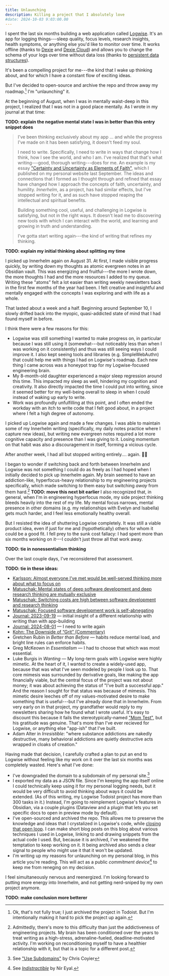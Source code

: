 ```yaml
---
title: Unlaunching
description: Killing a project that I absolutely love
#date: 2024-10-03 9:03:00.00
---
```


I spent the last six months building a web application called
[Logwise](https://logwise.tylermercer.net). It's an app for logging
things---sleep quality, focus levels, research insights, health symptoms, or
anything else you'd like to monitor over time. It works offline (thanks to
[Dexie](https://dexie.org/) and [Dexie Cloud](https://dexie.org/cloud/)) and
allows you to change the schema of your logs over time without data loss (thanks
to
[persistent data structures](https://en.wikipedia.org/wiki/Persistent_data_structure)).

It's been a compelling project for me---the kind that I wake up thinking about,
and for which I have a constant flow of exciting ideas.

But I've decided to open-source and archive the repo and throw away my
roadmap.[^throwing-away] I'm "unlaunching" it.

At the beginning of August, when I was in mentally waist-deep in this project, I
realized that I was not in a good place mentally. As I wrote in my journal at
that time:

**TODO: explain the negative mental state I was in better than this entry
snippet does**

> I've been thinking exclusively about my app ... and while the progress I've
> made on it has been satisfying, it doesn't feed my soul.
>
> I need to write. Specifically, I need to write in ways that change how I
> think, how I see the world, and who I am. I've realized that that's what
> writing---good, thorough writing---does for me. An example is my essay
> ["Certainty and Uncertainty as Elements of Faith"](https://tylermercer.net/posts/faith/certainty-and-uncertainty-as-elements-of-faith/),
> which I published on my personal website last September. The ideas and
> connections that I formed as I thought through and refined that essay have
> changed how I approach the concepts of faith, uncertainty, and humility.
> *Innerhelm*, as a project, has had similar effects, but I've stopped writing
> for it, and as such have stopped reaping the intellectual and spiritual
> benefits.
>
> Building something cool, useful, and challenging in Logwise is satisfying, but
> not in the right ways. It doesn't lead me to discovering new tools with which
> I can interact with the world, and learning and growing in truth and
> understanding.
>
> I've gotta start writing again---the kind of writing that refines my thinking.

**TODO: explain my initial thinking about splitting my time**

I picked up Innerhelm again on August 31. At first, I made visible progress
quickly, by writing down my thoughts as atomic evergreen notes in an Obsidian
vault. This was energizing and fruitful---the more I wrote down, the more
thoughts I had and the more resources I added to my queue. Writing these "atoms"
felt a lot easier than writing weekly newsletters back in the first few months
of the year had been. I felt creative and insightful and mentally engaged with
the concepts I was exploring and with life as a whole.

That lasted about a week and a half. Beginning around September 10, I slowly
drifted back into the myopic, quasi-addicted state of mind that I had found
myself in before.

I think there were a few reasons for this:

* Logwise was still something I wanted to make progress on, in particular
  because I was still using it (somewhat---but noticeably less than when I was
  working on it consistently) and thus was still seeing ways I could improve it.
  I also kept seeing tools and libraries (e.g. SimpleWebAuthn) that could help
  me with things I had on Logwise's roadmap. Each new thing I came across was a
  honeypot trap for my Logwise-focused engineering brain.
* My 8-month-old daughter experienced a major sleep regression around this time.
  This impacted my sleep as well, hindering my cognition and creativity. It also
  directly impacted the time I could put into writing, since it seemed better
  for my well-being overall to sleep in when I could instead of waking up early
  to write.
* Work was profoundly unfulfilling at this point, and I often ended the workday
  with an itch to write code that I felt good about, in a project where I felt a
  high degree of autonomy.

I picked up Logwise again and made a few changes. I was able to maintain some of
my Innerhelm writing (specifically, my daily notes practice where I capture new
ideas), but writing new evergreen notes required a lot more cognitive capacity
and presence than I was giving to it. Losing momentum on that habit was also a
discouragement in itself, forming a vicious cycle.

After another week, I had all but stopped writing entirely.... again. 🤦‍♂️

I began to wonder if switching back and forth between Innerhelm and Logwise was
not something I could do as freely as I had hoped when I initially decided to
pick up Innerhelm again. My brain seemed to have an addiction-like,
hyperfocus-heavy relationship to my engineering projects specifically, which
made switching *to* them easy but switching *away* from them
hard.[^writing-friction] **TODO: move this next bit earlier** I also recognized
that, in general, when I'm in engineering hyperfocus mode, my side project
thinking bleeds heavily into the rest of my life. My mental focus narrows,
mental presence in other domains (e.g. my relationships with Evelyn and
Isabella) gets much harder, and I feel less emotionally healthy overall.

But I resisted the idea of shuttering Logwise completely. It was still a viable
product idea, even if just for me and (hypothetically) others for whom it could
be a good fit. I fell prey to the sunk cost fallacy: I had spent more than six
months working on it---I couldn't just throw all that work away.

**TODO: tie in nonessentialism thinking**

Over the last couple days, I've reconsidered that assessment.

**TODO: tie in these ideas:**

* [Karlsson: Almost everyone I’ve met would be well-served thinking more about what to focus on](https://www.henrikkarlsson.xyz/p/multi-armed-bandit)
* [Matuschak: Mental states of deep software development and deep research thinking are mutually exclusive](https://notes.andymatuschak.org/z7RGGgVdDVHXkzJ6BVFKws8)
* [Matuschak: Switching costs are high between software development and research thinking](https://notes.andymatuschak.org/zD2oDSCgLEyM4xDhjRLXtuH)
* [Matuschak: Focused software development work is self-abnegating](https://notes.andymatuschak.org/zPgc12cKuwjrRzEnbr2a8uK)
* [Journal: 2023-09-19](obsidian://open?vault=personal-writing&file=Spiritual%20Notes%2FJournal%2F2023-09-19) — initial insight of a different relationship with writing than with app-building
* [Journal: 2024-08-01](obsidian://open?vault=personal-writing&file=Spiritual%20Notes%2FJournal%2F2024-08-01) — I need to write again
* [Kohn: The Downside of “Grit” (Commentary)](https://www.alfiekohn.org/article/downside-grit/)
* Gretchen Rubin in _Better than Before_ — habits reduce mental load, and bright line rules can
  enforce habits.
* Greg McKeown in _Essentialism_ — I had to choose that which was most essential.
* Luke Burgis in _Wanting_ — My long-term goals with Logwise were highly
  mimetic. At the heart of it, I wanted to create a widely-used app, because
  that was what I've seen modeled by people I look up to. That core mimesis was
  surrounded by derivative goals, like making the app financially viable, but
  the central focus of the project was not about money; it was about achieving
  the status of "I've built a successful app." And the reason I sought for that
  status was because of mimesis. This mimetic desire leeches off of my
  values-motivated desire to make something that is useful---but I've already
  done that in Innerhelm. From very early on in that project, my grandfather
  would reply to my newsletters sharing how he found what I wrote useful. It's
  easy to discount this because it fails the stereotypically-named
  ["Mom Test"](https://www.amazon.com/Mom-Test-customers-business-everyone-ebook/dp/B01H4G2J1U),
  but his gratitude was genuine. That's more than I've ever recieved for
  Logwise, or anything else "app-ish" that I've built.
* Adam Alter in _Irresistible_: "where substance addictions are nakedly
  destructive, many behavioral addictions are quietly destructive acts wrapped
  in cloaks of creation."

Having made that decision, I carefully crafted a plan to put an end to Logwise
without feeling like my work on it over the last six months was completely
wasted. Here's what I've done:

* I've downgraded the domain to a subdomain of my personal site.[^subdomains]
* I exported my data as a JSON file. Since I'm keeping the app itself online I
  could technically keep using it for my personal logging needs, but it would be
  very difficult to avoid thinking about ways it could be extended. (As of this
  writing, my Logwise Todoist project has more than 300 tasks in it.) Instead,
  I'm going to reimplement Logwise's features in Obsidian, via a couple plugins
  (Dataview and a plugin that lets you set specific docs to open in preview mode
  by default).
* I've open-sourced and archived the repo. This allows me to preserve the
  knowledge and ideas that I crystalized in Logwise's code, while
  [closing that open loop](https://notes.andymatuschak.org/Close_open_loops). I
  can make short blog posts on this blog about various techniques I used in
  Logwise, linking to and drawing snippets from the actual code I used. But,
  because it is archived, I've weakened the temptation to keep working on it. It
  being archived also sends a clear signal to people who might use it that it
  won't be updated.
* I'm writing up my reasons for unlaunching on my personal blog, in this article
  you're reading. This will act as a public _commitment
  device_[^commitment-device] to keep me from reneging on my decision.
  
I feel simultaneously nervous and reenergized. I'm looking forward to putting
more energy into Innerhelm, and not getting nerd-sniped by my own project
anymore.

**TODO: make conclusion more betterer**

[^throwing-away]: Ok, that's not fully true; I just archived the project in
Todoist. But I'm intentionally making it hard to pick the project up again.

[^writing-friction]: Admittedly, there's more to this difficulty than just the
addictiveness of engineering projects. My brain has been conditioned over the
years to treat writing as a high-stress, adrenaline-fueled, deadline-motivated
activity. I'm working on reconditioning myself to have a healthier relationship
with it, but that is a topic for a different post.

[^subdomains]: See
["Use Subdomains"](https://chriscoyier.net/2023/09/21/use-subdomains/) by Chris
Coyier

[^commitment-device]: See
[_Indistractible_](https://www.nirandfar.com/indistractable/) by Nir Eyal.
